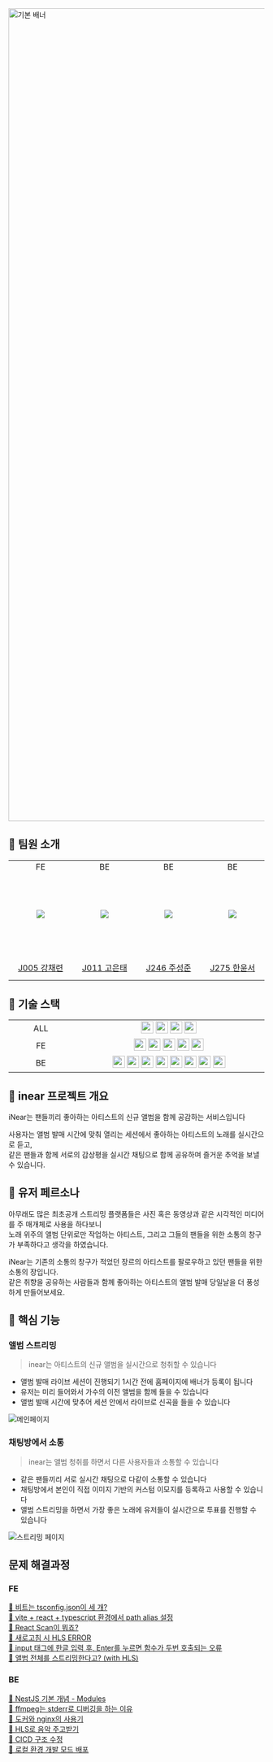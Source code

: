 <img width="1600" alt="기본 배너" src="https://github.com/user-attachments/assets/a3969a94-850e-4a41-b588-d05f4386f752">

## 💪 팀원 소개

<markdown-accessiblity-table data-catalyst=""><table>

  <tbody>
    <tr>
    <td align="center" width="160px">FE</td>
    <td align="center" width="160px">BE</td>
    <td align="center" width="160px">BE</td>
    <td align="center" width="160px">BE</td>
  </tr>
    <tr height="160px">
    <td align="center" width="160px">
      <a href="https://github.com/chaeryeon823"><img src="https://avatars.githubusercontent.com/u/87600308?v=4" style="max-width: 100%;"></a>
    </td>
    <td align="center" width="160px">
      <a href="https://github.com/Kontae"><img src="https://avatars.githubusercontent.com/u/91358761?v=4" style="max-width: 100%;"></a>
    </td> 
    <td align="center" width="160px">
      <a href="https://github.com/rdyjun"><img src="https://avatars.githubusercontent.com/u/45596014?v=4" style="max-width: 100%;"></a>
    </td>
    <td align="center" width="160px">
      <a href="https://github.com/yoonseo-han"><img src="https://avatars.githubusercontent.com/u/51229971?v=4" style="max-width: 100%;"></a>
    </td>
  </tr>
  <tr height="50px">
    <td align="center" width="160px">
      <a href="https://github.com/chaeryeon823">J005 강채련</a>
    </td>
    <td align="center" width="160px">
      <a href="https://github.com/Kontae">J011 고은태</a>
    </td>
    <td align="center" width="160px">
      <a href="https://github.com/rdyjun">J246 주성준</a>
    </td>
    <td align="center" width="160px">
      <a href="https://github.com/yoonseo-han">J275 한윤서</a>
    </td>
  </tr>
</tbody></table></markdown-accessiblity-table>

## 🚀 기술 스택

<markdown-accessiblity-table data-catalyst=""><table>

  <tbody>
    <tr>
      <td align="center" width="160px">ALL</td>
      <td align="center" width="560px">
        <img src="https://img.shields.io/badge/Typescript-3178C6?style=for-the-badge&logo=typescript&logoColor=white" height="24px"/>
        <img src="https://img.shields.io/badge/Node.js-5FA04E?style=for-the-badge&logo=node.js&logoColor=white" height="24px"/>
        <img src="https://img.shields.io/badge/socket.io-010101?style=for-the-badge&logo=socket.io&logoColor=white" height="24px"/>
        <img src="https://img.shields.io/badge/HLS.JS-black?style=for-the-badge&logoColor=white" height="24px"/>
      </td>
    </tr>
    <tr>
      <td align="center" width="160px">FE</td>
      <td align="center" width="560px">
        <img src="https://img.shields.io/badge/React-61DAFB?style=for-the-badge&logo=react&logoColor=white" height="24px"/>
        <img src="https://img.shields.io/badge/tailwindcss-06B6D4?style=for-the-badge&logo=tailwindcss&logoColor=white" height="24px"/>
        <img src="https://img.shields.io/badge/reactquery-FF4154?style=for-the-badge&logo=reactquery&logoColor=white" height="24px"/>
        <img src="https://img.shields.io/badge/vite-646CFF?style=for-the-badge&logo=vite&logoColor=white" height="24px"/>
        <img src="https://img.shields.io/badge/zustand-443f39?style=for-the-badge&logo=zustand&logoColor=white" height="24px"/>
      </td>
    </tr>
    <tr>
      <td align="center" width="160px">BE</td>
      <td align="center" width="560px">
        <img src="https://img.shields.io/badge/nest.js-E0234E?style=for-the-badge&logo=nestjs&logoColor=white" height="24px"/>
        <img src="https://img.shields.io/badge/typeorm-FE0803?style=for-the-badge&logo=typeorm&logoColor=white" height="24px"/>
        <img src="https://img.shields.io/badge/ffmpeg-007808?style=for-the-badge&logo=ffmpeg&logoColor=white" height="24px"/>
        <img src="https://img.shields.io/badge/redis-FF4438?style=for-the-badge&logo=redis&logoColor=white" height="24px"/>
        <img src="https://img.shields.io/badge/MySql-4479A1?style=for-the-badge&logo=MySql&logoColor=white" height="24px"/>
        <img src="https://img.shields.io/badge/docker-2496ED?style=for-the-badge&logo=docker&logoColor=white" height="24px"/>
        <img src="https://img.shields.io/badge/nginx-009639?style=for-the-badge&logo=nginx&logoColor=white" height="24px"/>
        <img src="https://img.shields.io/badge/swagger-85EA2D?style=for-the-badge&logo=swagger&logoColor=white" height="24px"/>
      </td>
    </tr>
  </tr>
   
</tbody></table></markdown-accessiblity-table>

## 🎵 inear 프로젝트 개요

iNear는 팬들끼리 좋아하는 아티스트의 신규 앨범을 함께 공감하는 서비스입니다

사용자는 앨범 발매 시간에 맞춰 열리는 세션에서 좋아하는 아티스트의 노래를 실시간으로 듣고,  
같은 팬들과 함께 서로의 감상평을 실시간 채팅으로 함께 공유하며 즐거운 추억을 보낼 수 있습니다.

## 🔔 유저 페르소나

아무래도 많은 최초공개 스트리밍 플랫폼들은 사진 혹은 동영상과 같은 시각적인 미디어를 주 매개체로 사용을 하다보니  
노래 위주의 앨범 단위로만 작업하는 아티스트, 그리고 그들의 팬들을 위한 소통의 창구가 부족하다고 생각을 하였습니다.

iNear는 기존의 소통의 창구가 적었던 장르의 아티스트를 팔로우하고 있던 팬들을 위한 소통의 장입니다.  
같은 취향을 공유하는 사람들과 함께 좋아하는 아티스트의 앨범 발매 당일날을 더 풍성하게 만들어보세요.

## 🚀 핵심 기능

### 앨범 스트리밍

> inear는 아티스트의 신규 앨범을 실시간으로 청취할 수 있습니다

- 앨범 발매 라이브 세션이 진행되기 1시간 전에 홈페이지에 배너가 등록이 됩니다
- 유저는 미리 들어와서 가수의 이전 앨범을 함께 들을 수 있습니다
- 앨범 발매 시간에 맞추어 세션 안에서 라이브로 신곡을 들을 수 있습니다

![메인페이지](https://github.com/user-attachments/assets/1fc35a46-09c1-4dff-b1a1-6b8aef0427e5)


### 채팅방에서 소통

> inear는 앨범 청취를 하면서 다른 사용자들과 소통할 수 있습니다

- 같은 팬들끼리 서로 실시간 채팅으로 다같이 소통할 수 있습니다
- 채팅방에서 본인이 직접 이미지 기반의 커스텀 이모지를 등록하고 사용할 수 있습니다
- 앨범 스트리밍을 하면서 가장 좋은 노래에 유저들이 실시간으로 투표를 진행할 수 있습니다

![스트리밍 페이지](https://github.com/user-attachments/assets/ab132c48-26b4-4d69-8be0-3e045d2a2688)

## 문제 해결과정

### FE

[🚀 비트는 tsconfig.json이 세 개?](https://github.com/boostcampwm-2024/web18-inear/wiki/%F0%9F%9A%80-%EB%B9%84%ED%8A%B8%EB%8A%94-tsconfig.json%EC%9D%B4-%EC%84%B8-%EA%B0%9C%3F)  
[🚀 vite + react + typescript 환경에서 path alias 설정](https://github.com/boostcampwm-2024/web18-inear/wiki/%F0%9F%9A%80-vite---react---typescript-%ED%99%98%EA%B2%BD%EC%97%90%EC%84%9C-path-alias-%EC%84%A4%EC%A0%95)  
[🚀 React Scan이 뭐죠?](https://github.com/boostcampwm-2024/web18-inear/wiki/%F0%9F%9A%80-React-Scan%EC%9D%B4-%EB%AD%90%EC%A3%A0%3F)  
[🚀 새로고침 시 HLS ERROR](https://github.com/boostcampwm-2024/web18-inear/wiki/%F0%9F%9A%80-%EC%83%88%EB%A1%9C%EA%B3%A0%EC%B9%A8-%EC%8B%9C-HLS-ERROR)  
[🚀 input 태그에 한글 입력 후, Enter를 누르면 함수가 두번 호출되는 오류](https://github.com/boostcampwm-2024/web18-inear/wiki/%F0%9F%9A%80-input-%ED%83%9C%EA%B7%B8%EC%97%90-%ED%95%9C%EA%B8%80-%EC%9E%85%EB%A0%A5-%ED%9B%84,-Enter%EB%A5%BC-%EB%88%84%EB%A5%B4%EB%A9%B4-%ED%95%A8%EC%88%98%EA%B0%80-%EB%91%90%EB%B2%88-%ED%98%B8%EC%B6%9C%EB%90%98%EB%8A%94-%EC%98%A4%EB%A5%98)  
[🚀 앨범 전체를 스트리밍한다고? (with HLS)](https://github.com/boostcampwm-2024/web18-inear/wiki/%F0%9F%9A%80-%EC%95%A8%EB%B2%94-%EC%A0%84%EC%B2%B4%EB%A5%BC-%EC%8A%A4%ED%8A%B8%EB%A6%AC%EB%B0%8D%ED%95%9C%EB%8B%A4%EA%B3%A0%3F-(with-HLS))

### BE

[🚀 NestJS 기본 개념 - Modules](https://github.com/boostcampwm-2024/web18-inear/wiki/%F0%9F%9A%80-NestJS-%EA%B8%B0%EB%B3%B8-%EA%B0%9C%EB%85%90-%E2%80%90-Modules)  
[🚀 ffmpeg는 stderr로 디버깅을 하는 이유](https://github.com/boostcampwm-2024/web18-inear/wiki/%F0%9F%9A%80-ffmpeg%EB%8A%94-stderr%EB%A1%9C-%EB%94%94%EB%B2%84%EA%B9%85%EC%9D%84-%ED%95%98%EB%8A%94-%EC%9D%B4%EC%9C%A0)   
[🚀 도커와 nginx의 사용기](https://github.com/boostcampwm-2024/web18-inear/wiki/%F0%9F%9A%80-%EB%8F%84%EC%BB%A4%EC%99%80-nginx%EC%9D%98-%EC%82%AC%EC%9A%A9%EA%B8%B0)  
[🚀 HLS로 음악 주고받기](https://github.com/boostcampwm-2024/web18-inear/wiki/%F0%9F%9A%80-HLS%EB%A1%9C-%EC%9D%8C%EC%95%85-%EC%A3%BC%EA%B3%A0%EB%B0%9B%EA%B8%B0)  
[🚀 CICD 구조 수정](https://github.com/boostcampwm-2024/web18-inear/wiki/%F0%9F%9A%80-CICD-%EA%B5%AC%EC%A1%B0-%EC%88%98%EC%A0%95)  
[🚀 로컬 환경 개발 모드 배포](https://github.com/boostcampwm-2024/web18-inear/wiki/%F0%9F%9A%80-%EB%A1%9C%EC%BB%AC-%ED%99%98%EA%B2%BD-%EA%B0%9C%EB%B0%9C-%EB%AA%A8%EB%93%9C-%EB%B0%B0%ED%8F%AC)  
